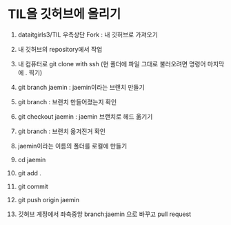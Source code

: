 # TIL을 깃허브에 올리기

1. dataitgirls3/TIL 우측상단 Fork : 내 깃허브로 가져오기

2. 내 깃허브의 repository에서 작업

3. 내 컴퓨터로 git clone with ssh (현 폴더에 파일 그대로 불러오려면 명령어 마지막에 . 찍기)

4. git branch jaemin : jaemin이라는 브랜치 만들기

5. git branch : 브랜치 만들어졌는지 확인

6. git checkout jaemin : jaemin 브랜치로 헤드 옮기기

7. git branch : 브랜치 옮겨진거 확인

8. jaemin이라는 이름의 폴더를 로컬에 만들기

9. cd jaemin

10. git add .

11. git commit 

12. git push origin jaemin

13. 깃허브 계정에서 좌측중앙 branch:jaemin 으로 바꾸고 pull request